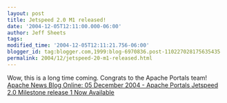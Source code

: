 ```yaml
---
layout: post
title: Jetspeed 2.0 M1 released!
date: '2004-12-05T12:11:00.000-06:00'
author: Jeff Sheets
tags:
modified_time: '2004-12-05T12:11:21.756-06:00'
blogger_id: tag:blogger.com,1999:blog-6970836.post-110227028175635435
permalink: 2004/12/jetspeed-20-m1-released.html
---
```


Wow, this is a long time coming. Congrats to the Apache Portals team!
      <br /><a href="http://www.apachenews.org/archives/000525.html">Apache News Blog
      Online: 05 December 2004 - Apache Portals Jetspeed 2.0 Milestone release 1 Now
      Available</a>